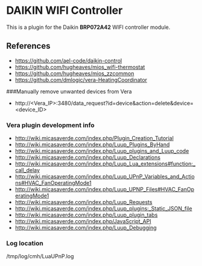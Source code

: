 # DAIKIN WIFI Controller
This is a plugin for the Daikin **BRP072A42** WIFI controller module.

## References
- https://github.com/ael-code/daikin-control
- https://github.com/hugheaves/mios_wifi-thermostat
- https://github.com/hugheaves/mios_zzcommon
- https://github.com/dmlogic/vera-HeatingCoordinator

###Manually remove unwanted devices from Vera
- http://<Vera_IP>:3480/data_request?id=device&action=delete&device=<device_ID>

### Vera plugin development info
- http://wiki.micasaverde.com/index.php/Plugin_Creation_Tutorial
- http://wiki.micasaverde.com/index.php/Luup_Plugins_ByHand
- http://wiki.micasaverde.com/index.php/Luup_plugins_and_Luup_code
- http://wiki.micasaverde.com/index.php/Luup_Declarations
- http://wiki.micasaverde.com/index.php/Luup_Lua_extensions#function:_call_delay
- http://wiki.micasaverde.com/index.php/Luup_UPnP_Variables_and_Actions#HVAC_FanOperatingMode1
- http://wiki.micasaverde.com/index.php/Luup_UPNP_Files#HVAC_FanOperatingMode1
- http://wiki.micasaverde.com/index.php/Luup_Requests
- http://wiki.micasaverde.com/index.php/Luup_plugins:_Static_JSON_file
- http://wiki.micasaverde.com/index.php/Luup_plugin_tabs
- http://wiki.micasaverde.com/index.php/JavaScript_API
- http://wiki.micasaverde.com/index.php/Luup_Debugging

### Log location
/tmp/log/cmh/LuaUPnP.log
